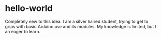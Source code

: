 # hello-world
Completely new to this idea.
I am a silver haired student, trying to get to grips with basic Arduino use and its modules.
My knowledge is limited, but I an eager to learn.
